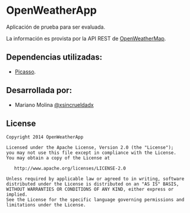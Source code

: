 # OpenWeatherApp
Aplicación de prueba para ser evaluada.

La información es provista por la API REST de [OpenWeatherMap](http://openweathermap.org/).

## Dependencias utilizadas:
- [Picasso](http://square.github.io/picasso/).

## Desarrollada por:
- Mariano Molina [@xsincrueldadx](https://twitter.com/xsincrueldadx)

## License

    Copyright 2014 OpenWeatherApp

    Licensed under the Apache License, Version 2.0 (the "License");
    you may not use this file except in compliance with the License.
    You may obtain a copy of the License at

       http://www.apache.org/licenses/LICENSE-2.0

    Unless required by applicable law or agreed to in writing, software
    distributed under the License is distributed on an "AS IS" BASIS,
    WITHOUT WARRANTIES OR CONDITIONS OF ANY KIND, either express or implied.
    See the License for the specific language governing permissions and
    limitations under the License.
